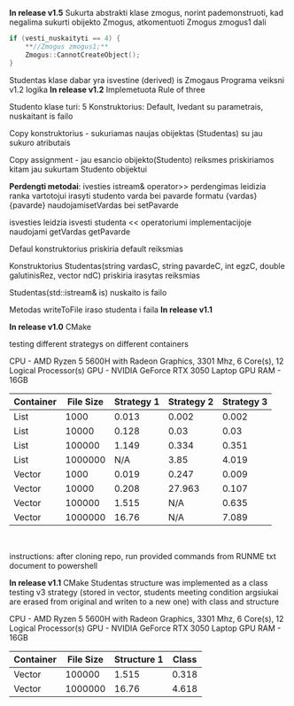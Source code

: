 **In release v1.5**
Sukurta abstrakti klase zmogus, norint pademonstruoti, kad negalima sukurti obijekto Zmogus, atkomentuoti Zmogus zmogus1 dali
```cpp
if (vesti_nuskaityti == 4) {
	**//Zmogus zmogus1;**
	Zmogus::CannotCreateObject();
}
```
Studentas klase dabar yra isvestine (derived) is Zmogaus 
Programa veiksni v1.2 logika
**In release  v1.2**
Implemetuota Rule of three

Studento klase turi: 5 Konstruktorius: Default, Ivedant su parametrais, nuskaitant is failo

Copy konstruktorius - sukuriamas naujas obijektas (Studentas) su jau sukuro atributais 

Copy assignment - jau esancio obijekto(Studento) reiksmes priskiriamos kitam jau sukurtam Studento obijektui

**Perdengti metodai**:
ivesties istream& operator>> perdengimas leidizia ranka vartotojui irasyti studento varda bei pavarde formatu {vardas} {pavarde} naudojamisetVardas bei setPavarde 

isvesties leidzia isvesti studenta << operatoriumi implementacijoje naudojami getVardas getPavarde

Defaul konstruktorius priskiria default reiksmias

Konstruktorius Studentas(string vardasC, string pavardeC, int egzC, double galutinisRez, vector<int> ndC) priskiria irasytas reiksmias

Studentas(std::istream& is) nuskaito is failo

Metodas writeToFile iraso studenta i faila
**In release v1.1**



**In release v1.0** 
CMake 

testing different strategys on different containers

CPU - AMD Ryzen 5 5600H with Radeon Graphics, 3301 Mhz, 6 Core(s), 12 Logical Processor(s)
GPU - NVIDIA GeForce RTX 3050 Laptop GPU
RAM - 16GB

| Container | File Size | Strategy 1 | Strategy 2 | Strategy 3 |
|-----------|-----------|------------|------------|------------|
| List      | 1000      | 0.013      | 0.002      | 0.002      |
| List      | 10000     | 0.128      | 0.03       | 0.03       |
| List      | 100000    | 1.149      | 0.334      | 0.351      |
| List      | 1000000   | N/A        | 3.85       | 4.019      |
| Vector    | 1000      | 0.019      | 0.247      | 0.009      |
| Vector    | 10000     | 0.208      | 27.963     | 0.107      |
| Vector    | 100000    | 1.515      | N/A        | 0.635      |
| Vector    | 1000000   | 16.76      | N/A        | 7.089      |

﻿

instructions:
after cloning repo, run provided commands from RUNME txt document to powershell

**In release v1.1** 
CMake 
Studentas structure was implemented as a class
testing v3 strategy (stored in vector, students meeting condition argsiukai are erased from original and writen to a new one) with class and structure

CPU - AMD Ryzen 5 5600H with Radeon Graphics, 3301 Mhz, 6 Core(s), 12 Logical Processor(s)
GPU - NVIDIA GeForce RTX 3050 Laptop GPU
RAM - 16GB

| Container | File Size |  Structure 1 | Class | 
|-----------|-----------|------------|------------|
| Vector    | 100000    | 1.515      |        0.318 | 
| Vector    | 1000000   | 16.76      | 4.618       | 

